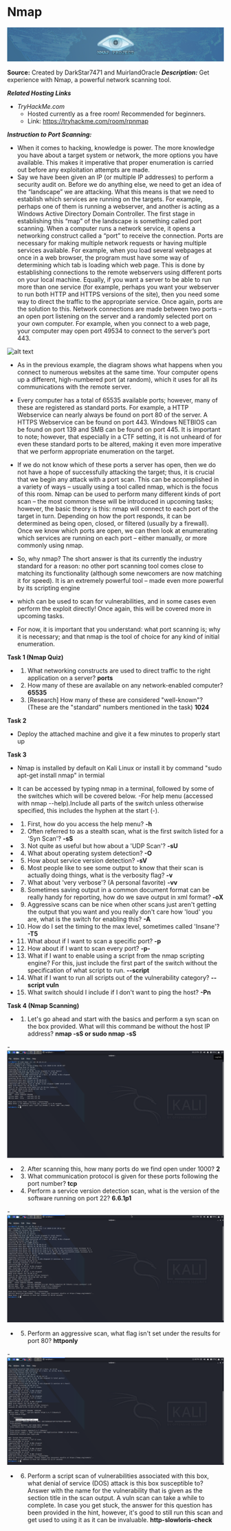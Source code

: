 # Nmap

![alt text](https://github.com/kashyap-source/nmap/blob/main/nmap.png)

**Source:** Created by  DarkStar7471 and  MuirlandOracle
***Description:***
   Get experience with Nmap, a powerful network scanning tool.
 
***Related Hosting Links***

- *TryHackMe.com*
  - Hosted currently as a free room! Recommended for beginners.
  - Link: https://tryhackme.com/room/rpnmap

***Instruction to Port Scanning:***
- When it comes to hacking, knowledge is power. The more knowledge you have about a target system or network, the more options you have available. This makes it imperative that proper enumeration is carried out before any exploitation attempts are made.
- Say we have been given an IP (or multiple IP addresses) to perform a security audit on. Before we do anything else, we need to get an idea of the “landscape” we are attacking. What this means is that we need to establish which services are running on the targets. For example, perhaps one of them is running a webserver, and another is acting as a Windows Active Directory Domain Controller. The first stage in establishing this “map” of the landscape is something called port scanning. When a computer runs a network service, it opens a networking construct called a “port” to receive the connection.  Ports are necessary for making multiple network requests or having multiple services available. For example, when you load several webpages at once in a web browser, the program must have some way of determining which tab is loading which web page. This is done by establishing connections to the remote webservers using different ports on your local machine. Equally, if you want a server to be able to run more than one service (for example, perhaps you want your webserver to run both HTTP and HTTPS versions of the site), then you need some way to direct the traffic to the appropriate service. Once again, ports are the solution to this. Network connections are made between two ports – an open port listening on the server and a randomly selected port on your own computer. For example, when you connect to a web page, your computer may open port 49534 to connect to the server’s port 443.

![alt text](https://github.com/kashyap-source/nmap/blob/main/ima/3XAfRpI.png) 

- As in the previous example, the diagram shows what happens when you connect to numerous websites at the same time. Your computer opens up a different, high-numbered port (at random), which it uses for all its communications with the remote server.

- Every computer has a total of 65535 available ports; however, many of these are registered as standard ports. For example, a HTTP Webservice can nearly always be found on port 80 of the server. A HTTPS Webservice can be found on port 443. Windows NETBIOS can be found on port 139 and SMB can be found on port 445. It is important to note; however, that especially in a CTF setting, it is not unheard of for even these standard ports to be altered, making it even more imperative that we perform appropriate enumeration on the target.

- If we do not know which of these ports a server has open, then we do not have a hope of successfully attacking the target; thus, it is crucial that we begin any attack with a port scan. This can be accomplished in a variety of ways – usually using a tool called nmap, which is the focus of this room. Nmap can be used to perform many different kinds of port scan – the most common these will be introduced in upcoming tasks; however, the basic theory is this: nmap will connect to each port of the target in turn. Depending on how the port responds, it can be determined as being open, closed, or filtered (usually by a firewall). Once we know which ports are open, we can then look at enumerating which services are running on each port – either manually, or more commonly using nmap.

- So, why nmap? The short answer is that its currently the industry standard for a reason: no other port scanning tool comes close to matching its functionality (although some newcomers are now matching it for speed). It is an extremely powerful tool – made even more powerful by its scripting engine

- which can be used to scan for vulnerabilities, and in some cases even perform the exploit directly! Once again, this will be covered more in upcoming tasks.

- For now, it is important that you understand: what port scanning is; why it is necessary; and that nmap is the tool of choice for any kind of initial enumeration.

**Task 1 (Nmap Quiz)**
- 1) What networking constructs are used to direct traffic to the right application on a server?
     **ports**

- 2) How many of these are available on any network-enabled computer?
    **65535**

- 3) [Research] How many of these are considered "well-known"? (These are the "standard" numbers mentioned in the task)
     **1024**

**Task 2**
- Deploy the attached machine and give it a few minutes to properly start up

**Task 3**
- Nmap is installed by default on Kali Linux or install it by command "sudo apt-get install nmap" in termial
- It can be accessed by typing nmap in a terminal, followed by some of the switches which will be covered below.
-For help menu (accessed with nmap --help).Include all parts of the switch unless otherwise specified, this includes the hyphen at the start (-).

- 1) First, how do you access the help menu?
     **-h**
     
- 2) Often referred to as a stealth scan, what is the first switch listed for a 'Syn Scan'?
     **-sS**
     
- 3) Not quite as useful but how about a 'UDP Scan'?
    **-sU**

- 4) What about operating system detection?
     **-O**
     
- 5) How about service version detection? 
     **-sV** 
     
- 6) Most people like to see some output to know that their scan is actually doing things, what is the verbosity flag?
     **-v**
     
- 7) What about 'very verbose'? (A personal favorite)
     **-vv**
    
- 8) Sometimes saving output in a common document format can be really handy for reporting, how do we save output in xml format?
     **-oX**

- 9) Aggressive scans can be nice when other scans just aren't getting the output that you want and you really don't care how 'loud' you are, what is the switch for enabling this? 
     **-A**

- 10) How do I set the timing to the max level, sometimes called 'Insane'?
      **-T5**

- 11) What about if I want to scan a specific port?
      **-p**

- 12) How about if I want to scan every port?
      **-p-**

- 13) What if I want to enable using a script from the nmap scripting engine? For this, just include the first part of the switch without the specification of what script to run.
      **--script**

- 14) What if I want to run all scripts out of the vulnerability category? 
      **--script vuln**

- 15) What switch should I include if I don't want to ping the host?
      **-Pn**

**Task 4 (Nmap Scanning)**
- 1) Let's go ahead and start with the basics and perform a syn scan on the box provided. What will this command be without the host IP address?
     **nmap -sS or sudo nmap -sS**

-![alt text](https://github.com/kashyap-source/nmap/blob/main/ima/Screenshot_2020-08-31_02-11-14.png) 

- 2) After scanning this, how many ports do we find open under 1000?
      **2**

- 3) What communication protocol is given for these ports following the port number?
      **tcp**

- 4) Perform a service version detection scan, what is the version of the software running on port 22?
      **6.6.1p1**

-![alt text](https://github.com/kashyap-source/nmap/blob/main/ima/Screenshot%202020-11-04%2010_13_04.png) 

- 5) Perform an aggressive scan, what flag isn't set under the results for port 80?
      **httponly**

-![alt text](https://github.com/kashyap-source/nmap/blob/main/ima/Screenshot%202020-11-04%2013_46_50.png) 

- 6) Perform a script scan of vulnerabilities associated with this box, what denial of service (DOS) attack is this box susceptible to? Answer with the name for the vulnerability that is given as the section title in the scan output. A vuln scan can take a while to complete. In case you get stuck, the answer for this question has been provided in the hint, however, it's good to still run this scan and get used to using it as it can be invaluable. 
     **http-slowloris-check**

  

   




